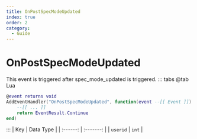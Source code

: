 ```yaml
---
title: OnPostSpecModeUpdated
index: true
order: 2
category:
  - Guide
---
```


# OnPostSpecModeUpdated
This event is triggered after spec_mode_updated is triggered.
::: tabs
@tab Lua
```lua
@event returns void
AddEventHandler("OnPostSpecModeUpdated", function(event --[[ Event ]])
    --[[ ... ]]
    return EventResult.Continue
end)
```

:::
|    Key   | Data Type |
| :------: | :-------: |
| `userid` |   `int`   |